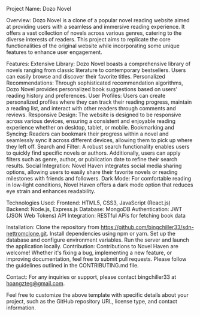 Project Name: Dozo Novel

Overview:
Dozo Novel is a clone of a popular novel reading website aimed at providing users with a seamless and immersive reading experience. It offers a vast collection of novels across various genres, catering to the diverse interests of readers. This project aims to replicate the core functionalities of the original website while incorporating some unique features to enhance user engagement.

Features:
Extensive Library: Dozo Novel boasts a comprehensive library of novels ranging from classic literature to contemporary bestsellers. Users can easily browse and discover their favorite titles.
Personalized Recommendations: Through sophisticated recommendation algorithms, Dozo Novel provides personalized book suggestions based on users' reading history and preferences.
User Profiles: Users can create personalized profiles where they can track their reading progress, maintain a reading list, and interact with other readers through comments and reviews.
Responsive Design: The website is designed to be responsive across various devices, ensuring a consistent and enjoyable reading experience whether on desktop, tablet, or mobile.
Bookmarking and Syncing: Readers can bookmark their progress within a novel and seamlessly sync it across different devices, allowing them to pick up where they left off.
Search and Filter: A robust search functionality enables users to quickly find specific novels or authors. Additionally, users can apply filters such as genre, author, or publication date to refine their search results.
Social Integration: Novel Haven integrates social media sharing options, allowing users to easily share their favorite novels or reading milestones with friends and followers.
Dark Mode: For comfortable reading in low-light conditions, Novel Haven offers a dark mode option that reduces eye strain and enhances readability.

Technologies Used:
Frontend: HTML5, CSS3, JavaScript (React.js)
Backend: Node.js, Express.js
Database: MongoDB
Authentication: JWT (JSON Web Tokens)
API Integration: RESTful APIs for fetching book data

Installation:
Clone the repository from https://github.com/bingchiller33/sdn-nettromclone.git.
Install dependencies using npm or yarn.
Set up the database and configure environment variables.
Run the server and launch the application locally.
Contribution:
Contributions to Novel Haven are welcome! Whether it's fixing a bug, implementing a new feature, or improving documentation, feel free to submit pull requests. Please follow the guidelines outlined in the CONTRIBUTING.md file.

Contact:
For any inquiries or support, please contact bingchiller33 at hoangzteg@gmail.com.

Feel free to customize the above template with specific details about your project, such as the GitHub repository URL, license type, and contact information.
